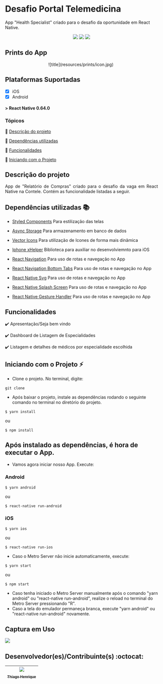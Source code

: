 # Desafio Portal Telemedicina
App "Health Specialist" criado para o desafio da oportunidade em React Native.

<p align="center">
  <img src="https://img.shields.io/static/v1?label=React%20Native&message=Framework&color=blue&style=for-the-badge&logo=React"/>
  <img src="https://img.shields.io/static/v1?label=Typescript&message=Linguagem&color=blue&style=for-the-badge&logo=Typescript"/>
  <img src="https://img.shields.io/static/v1?label=Javascript&message=Linguagem&color=yellow&style=for-the-badge&logo=Javascript"/>
</p>


## Prints do App
<p align="center">
  ![title](resources/prints/icon.jpg)
  <img src="" width=300><img src="" width=300><br/>
</p>

## Plataformas Suportadas

- [x] iOS
- [x] Android

#### > React Native 0.64.0


### Tópicos 

:small_blue_diamond: [Descrição do projeto](#descrição-do-projeto)

:small_blue_diamond: [Dependências utilizadas](#dependências-utilizadas-books)

:small_blue_diamond: [Funcionalidades](#funcionalidades)

:small_blue_diamond: [Iniciando com o Projeto](#iniciando-com-o-projeto-zap)


## Descrição do projeto 

<p align="justify">
  App de "Relatório de Compras" criado para o desafio da vaga em React Native na Contele. Contém as funcionalidade listadas a seguir.
</p>


## Dependências utilizadas :books:

- [Styled Components](https://styled-components.com/) Para estilização das telas
- [Async Storage](https://reactnative.dev/docs/asyncstorage) Para armazenamento em banco de dados
- [Vector Icons](https://github.com/oblador/react-native-vector-icons) Para utilização de Icones de forma mais dinâmica
- [Iphone xHelper](https://github.com/ptelad/react-native-iphone-x-helper) Biblioteca para auxiliar no desenvolviemnto para iOS
- [React Navigation](https://reactnavigation.org/) Para uso de rotas e navegação no App

- [React Navigation Bottom Tabs](https://reactnavigation.org/) Para uso de rotas e navegação no App
- [React Native Svg](https://reactnavigation.org/) Para uso de rotas e navegação no App
- [React Native Splash Screen](https://reactnavigation.org/) Para uso de rotas e navegação no App
- [React Native Gesture Handler](https://reactnavigation.org/) Para uso de rotas e navegação no App


## Funcionalidades

:heavy_check_mark: Apresentação/Seja bem vindo 

:heavy_check_mark: Dashboard de Listagem de Especialidades

:heavy_check_mark: Listagem e detalhes de médicos por especialidade escolhida



## Iniciando com o Projeto :zap:

* Clone o projeto. No terminal, digite:

```
git clone 
```

* Após baixar o projeto, instale as dependências rodando o seguinte comando no terminal no diretório do projeto.

```
$ yarn install
```

ou

```
$ npm install
```


## Após instalado as dependências, é hora de executar o App.

* Vamos agora iniciar nosso App. Execute:

### Android 

```
$ yarn android
```

ou

```
$ react-native run-android
```

### iOS

```
$ yarn ios
```

ou

```
$ react-native run-ios
```

* Caso o Metro Server não inicie automaticamente, execute:

```
$ yarn start
```

ou

```
$ npm start
```

* Caso tenha iniciado o Metro Server manualmente após o comando "yarn android" ou "react-native run-android", realize o reload no terminal do Metro Server pressionando "R".
* Caso a tela do emulador permaneça branca, execute "yarn android" ou "react-native run-android" novamente.


## Captura em Uso

![](https://user-images.githubusercontent.com/37914518/91327269-b15f9580-e79b-11ea-9cd4-4e3ef0173865.gif)



## Desenvolvedor(es)/Contribuinte(s) :octocat:

| [<img src="https://avatars1.githubusercontent.com/u/37914518?s=460&u=eb692a5ce38369b5ed7aee06beae524c1b9a6584&v=4" width=115><br><sub>Thiago Henrique</sub>](https://github.com/thiagohenrss) |
| :---:
